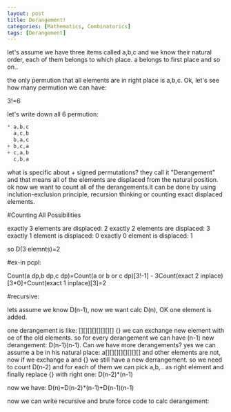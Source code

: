 ```yaml
---
layout: post
title: Derangement!
categories: [Mathematics, Combinatorics]
tags: [Derangement]  
---
```


let's assume we have three items called a,b,c and we know their natural order, each of them belongs to which place. a belongs to first place and so on..  

the only permution that all elements are in right place is a,b,c. Ok, let's see how many permution we can have:

3!=6 

let's write down all 6 permution:
```cs
* a,b,c
  a,c,b
  b,a,c
+ b,c,a
+ c,a,b
  c,b,a
```

what is specific about + signed permutations? they call it "Derangement" and that means all of the elements are displaced from the natural position.
ok now we want to count all of the derangements.it can be done by using inclution-exclusion principle, recursion thinking or counting exact displaced elements.

#Counting All Possibilities

exactly 3 elements are displaced: 2
exactly 2 elements are displaced: 3
exactly 1 element is displaced: 0
exactly 0 element is displaced: 1

so D(3 elemnts)=2

#ex-in pcpl:

Count(a dp,b dp,c dp)=Count(a or b or c dp)[3!-1] - 3Count(exact 2 inplace)[3*0]+Count(exact 1 inplace)[3]=2


#recursive:

lets assume we know D(n-1), now we want calc D(n), OK one element is added.

one derangement is like: [][][][][][][][] {} we can exchange new element with oe of the old elements. so for every derangement we can have (n-1) new derangement: D(n-1)(n-1). 
Can we have more derangements? yes we can assume a be in his natural place: a[][][][][][][][] and other elements are not, now if we exchange a and {} we still have a new derrangement. so we need to count D(n-2) and for each of them we can pick a,b,.. as right element and finally replace {} with right one: D(n-2)*(n-1) 

now we have: D(n)=D(n-2)*(n-1)+D(n-1)(n-1)



now we can write recursive and brute force code to calc derangement:


